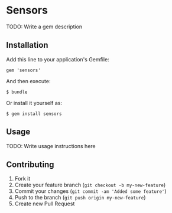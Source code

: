 # Sensors

TODO: Write a gem description

## Installation

Add this line to your application's Gemfile:

    gem 'sensors'

And then execute:

    $ bundle

Or install it yourself as:

    $ gem install sensors

## Usage

TODO: Write usage instructions here

## Contributing

1. Fork it
2. Create your feature branch (`git checkout -b my-new-feature`)
3. Commit your changes (`git commit -am 'Added some feature'`)
4. Push to the branch (`git push origin my-new-feature`)
5. Create new Pull Request
